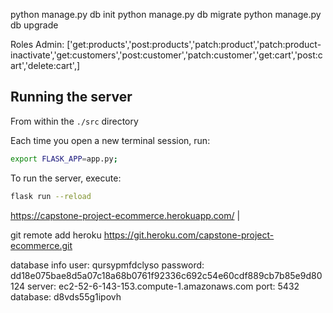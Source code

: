 python manage.py db init
python manage.py db migrate
python manage.py db upgrade

Roles
Admin: ['get:products','post:products','patch:product','patch:product-inactivate','get:customers','post:customer','patch:customer','get:cart','post:cart','delete:cart',]


## Running the server

From within the `./src` directory

Each time you open a new terminal session, run:

```bash
export FLASK_APP=app.py;
```
To run the server, execute:

```bash
flask run --reload
```

https://capstone-project-ecommerce.herokuapp.com/ | 


git remote add heroku https://git.heroku.com/capstone-project-ecommerce.git


database info
user: qursypmfdclyso
password: dd18e075bae8d5a07c18a68b0761f92336c692c54e60cdf889cb7b85e9d80124
server: ec2-52-6-143-153.compute-1.amazonaws.com
port: 5432
database: d8vds55g1ipovh